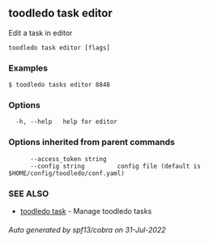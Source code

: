## toodledo task editor

Edit a task in editor

```
toodledo task editor [flags]
```

### Examples

```
$ toodledo tasks editor 8848

```

### Options

```
  -h, --help   help for editor
```

### Options inherited from parent commands

```
      --access_token string   
      --config string         config file (default is $HOME/config/toodledo/conf.yaml)
```

### SEE ALSO

* [toodledo task](toodledo_task.md)	 - Manage toodledo tasks

###### Auto generated by spf13/cobra on 31-Jul-2022
